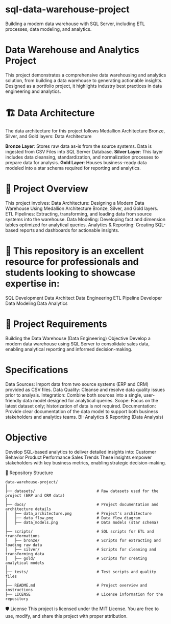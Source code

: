# sql-data-warehouse-project
Building a modern data warehouse with SQL Server, including ETL processes, data modeling, and analytics.

# Data Warehouse and Analytics Project
This project demonstrates a comprehensive data warehousing and analytics solution, from building a data warehouse to generating actionable insights. Designed as a portfolio project, it highlights industry best practices in data engineering and analytics.

# 🏗️ Data Architecture
The data architecture for this project follows Medallion Architecture Bronze, Silver, and Gold layers: Data Architecture

**Bronze Layer**: Stores raw data as-is from the source systems. Data is ingested from CSV Files into SQL Server Database.
**Silver Layer**: This layer includes data cleansing, standardization, and normalization processes to prepare data for analysis.
**Gold Layer**: Houses business-ready data modeled into a star schema required for reporting and analytics.

# 📖 Project Overview
This project involves:
Data Architecture: Designing a Modern Data Warehouse Using Medallion Architecture Bronze, Silver, and Gold layers.
ETL Pipelines: Extracting, transforming, and loading data from source systems into the warehouse.
Data Modeling: Developing fact and dimension tables optimized for analytical queries.
Analytics & Reporting: Creating SQL-based reports and dashboards for actionable insights.

# 🎯 This repository is an excellent resource for professionals and students looking to showcase expertise in:
SQL Development
Data Architect
Data Engineering
ETL Pipeline Developer
Data Modeling
Data Analytics

# 🚀 Project Requirements
Building the Data Warehouse (Data Engineering)
Objective
Develop a modern data warehouse using SQL Server to consolidate sales data, enabling analytical reporting and informed decision-making.

# Specifications
Data Sources: Import data from two source systems (ERP and CRM) provided as CSV files.
Data Quality: Cleanse and resolve data quality issues prior to analysis.
Integration: Combine both sources into a single, user-friendly data model designed for analytical queries.
Scope: Focus on the latest dataset only; historization of data is not required.
Documentation: Provide clear documentation of the data model to support both business stakeholders and analytics teams.
BI: Analytics & Reporting (Data Analysis)

# Objective
Develop SQL-based analytics to deliver detailed insights into:
Customer Behavior
Product Performance
Sales Trends
These insights empower stakeholders with key business metrics, enabling strategic decision-making.

📂 Repository Structure
```text
data-warehouse-project/
│
├── datasets/                           # Raw datasets used for the project (ERP and CRM data)
│
├── docs/                               # Project documentation and architecture details
│   ├── data_architecture.png           # Project's architecture
│   ├── data_flow.png                   # Data flow diagram
│   ├── data_models.png                 # Data models (star schema)
│
├── scripts/                            # SQL scripts for ETL and transformations
│   ├── bronze/                         # Scripts for extracting and loading raw data
│   ├── silver/                         # Scripts for cleaning and transforming data
│   ├── gold/                           # Scripts for creating analytical models
│
├── tests/                              # Test scripts and quality files
│
├── README.md                           # Project overview and instructions
├── LICENSE                             # License information for the repository
```
🛡️ License
This project is licensed under the MIT License. You are free to use, modify, and share this project with proper attribution.
